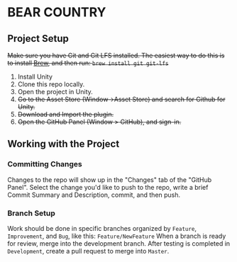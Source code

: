 # BEAR COUNTRY

## Project Setup
~~Make sure you have Git and Git LFS installed. The easiest way to do this is to install [Brew](https://brew.sh/), and then run: `brew install git git-lfs`~~
1. Install Unity
2. Clone this repo locally.
3. Open the project in Unity.
4. ~~Go to the Asset Store (Window->Asset Store) and search for Github for Unity.~~
5. ~~Download and Import the plugin.~~
6. ~~Open the GitHub Panel (Window > GitHub), and sign-in.~~

## Working with the Project

### Committing Changes
Changes to the repo will show up in the "Changes" tab of the "GitHub Panel". Select the change you'd like to push to the repo, write a brief Commit Summary and Description, commit, and then push.

### Branch Setup
Work should be done in specific branches organized by `Feature`, `Improvement`, and `Bug`, like this: `Feature/NewFeature`
When a branch is ready for review, merge into the development branch. After testing is completed in `Development`, create a pull request to merge into `Master`.